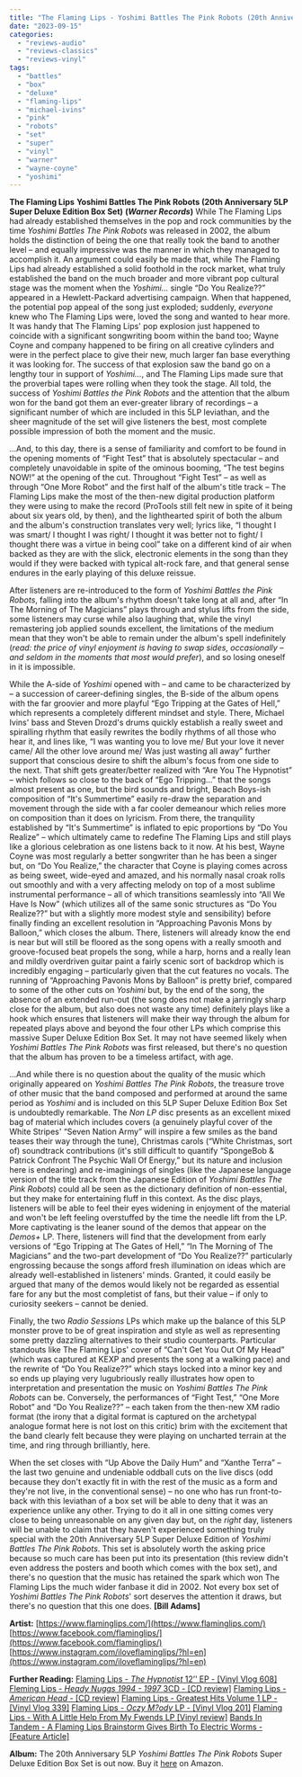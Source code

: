 ```yaml
---
title: "The Flaming Lips - Yoshimi Battles The Pink Robots (20th Anniversary 5LP Super Deluxe Edition Box Set)"
date: "2023-09-15"
categories: 
  - "reviews-audio"
  - "reviews-classics"
  - "reviews-vinyl"
tags: 
  - "battles"
  - "box"
  - "deluxe"
  - "flaming-lips"
  - "michael-ivins"
  - "pink"
  - "robots"
  - "set"
  - "super"
  - "vinyl"
  - "warner"
  - "wayne-coyne"
  - "yoshimi"
---
```


**The Flaming Lips** **Yoshimi Battles The Pink Robots (20th Anniversary 5LP Super Deluxe Edition Box Set)** **(_Warner Records_)** While The Flaming Lips had already established themselves in the pop and rock communities by the time _Yoshimi Battles The Pink Robots_ was released in 2002, the album holds the distinction of being the one that really took the band to another level – and equally impressive was the manner in which they managed to accomplish it. An argument could easily be made that, while The Flaming Lips had already established a solid foothold in the rock market, what truly established the band on the much broader and more vibrant pop cultural stage was the moment when the _Yoshimi..._ single “Do You Realize??” appeared in a Hewlett-Packard advertising campaign. When that happened, the potential pop appeal of the song just exploded; suddenly, _everyone_ knew who The Flaming Lips were, loved the song and wanted to hear more. It was handy that The Flaming Lips' pop explosion just happened to coincide with a significant songwriting boom within the band too; Wayne Coyne and company happened to be firing on all creative cylinders and were in the perfect place to give their new, much larger fan base everything it was looking for. The success of that explosion saw the band go on a lengthy tour in support of _Yoshimi..._, and The Flaming Lips made sure that the proverbial tapes were rolling when they took the stage. All told, the success of _Yoshimi Battles the Pink Robots_ and the attention that the album won for the band got them an ever-greater library of recordings – a significant number of which are included in this 5LP leviathan, and the sheer magnitude of the set will give listeners the best, most complete possible impression of both the moment and the music.

...And, to this day, there is a sense of familiarity and comfort to be found in the opening moments of “Fight Test” that is absolutely spectacular – and completely unavoidable in spite of the ominous booming, “The test begins NOW!” at the opening of the cut. Throughout “Fight Test” – as well as through “One More Robot” and the first half of the album's title track – The Flaming Lips make the most of the then-new digital production platform they were using to make the record (ProTools still felt new in spite of it being about six years old, by then), and the lighthearted spirit of both the album and the album's construction translates very well; lyrics like, “I thought I was smart/ I thought I was right/ I thought it was better not to fight/ I thought there was a virtue in being cool” take on a different kind of air when backed as they are with the slick, electronic elements in the song than they would if they were backed with typical alt-rock fare, and that general sense endures in the early playing of this deluxe reissue.

After listeners are re-introduced to the form of _Yoshimi Battles the Pink Robots_, falling into the album's rhythm doesn't take long at all and, after “In The Morning of The Magicians” plays through and stylus lifts from the side, some listeners may curse while also laughing that, while the vinyl remastering job applied sounds excellent, the limitations of the medium mean that they won't be able to remain under the album's spell indefinitely (_read: the price of vinyl enjoyment is having to swap sides, occasionally – and seldom in the moments that most would prefer_), and so losing oneself in it is impossible.

While the A-side of _Yoshimi_ opened with – and came to be characterized by – a succession of career-defining singles, the B-side of the album opens with the far groovier and more playful “Ego Tripping at the Gates of Hell,” which represents a completely different mindset and style. There, Michael Ivins' bass and Steven Drozd's drums quickly establish a really sweet and spiralling rhythm that easily rewrites the bodily rhythms of all those who hear it, and lines like, “I was wanting you to love me/ But your love it never came/ All the other love around me/ Was just wasting all away” further support that conscious desire to shift the album's focus from one side to the next. That shift gets greater/better realized with “Are You The Hypnotist” – which follows so close to the back of “Ego Tripping...” that the songs almost present as one, but the bird sounds and bright, Beach Boys-ish composition of “It's Summertime” easily re-draw the separation and movement through the side with a far cooler demeanour which relies more on composition than it does on lyricism. From there, the tranquility established by “It's Summertime” is inflated to epic proportions by “Do You Realize” – which ultimately came to redefine The Flaming Lips and still plays like a glorious celebration as one listens back to it now. At his best, Wayne Coyne was most regularly a better songwriter than he has been a singer but, on “Do You Realize,” the character that Coyne is playing comes across as being sweet, wide-eyed and amazed, and his normally nasal croak rolls out smoothly and with a very affecting melody on top of a most sublime instrumental performance – all of which transitions seamlessly into “All We Have Is Now” (which utilizes all of the same sonic structures as “Do You Realize??” but with a slightly more modest style and sensibility) before finally finding an excellent resolution in “Approaching Pavonis Mons by Balloon,” which closes the album. There, listeners will already know the end is near but will still be floored as the song opens with a really smooth and groove-focused beat propels the song, while a harp, horns and a really lean and mildly overdriven guitar paint a fairly scenic sort of backdrop which is incredibly engaging – particularly given that the cut features no vocals. The running of “Approaching Pavonis Mons by Balloon” is pretty brief, compared to some of the other cuts on _Yoshimi_ but, by the end of the song, the absence of an extended run-out (the song does not make a jarringly sharp close for the album, but also does not waste any time) definitely plays like a hook which ensures that listeners will make their way through the album for repeated plays above and beyond the four other LPs which comprise this massive Super Deluxe Edition Box Set. It may not have seemed likely when _Yoshimi Battles The Pink Robots_ was first released, but there's no question that the album has proven to be a timeless artifact, with age.

...And while there is no question about the quality of the music which originally appeared on _Yoshimi Battles The Pink Robots_, the treasure trove of other music that the band composed and performed at around the same period as _Yoshimi_ and is included on this 5LP Super Deluxe Edition Box Set is undoubtedly remarkable. The _Non LP_ disc presents as an excellent mixed bag of material which includes covers (a genuinely playful cover of the White Stripes' “Seven Nation Army” will inspire a few smiles as the band teases their way through the tune), Christmas carols (“White Christmas, sort of) soundtrack contributions (it's still difficult to quantify “SpongeBob & Patrick Confront The Psychic Wall Of Energy,” but its nature and inclusion here is endearing) and re-imaginings of singles (like the Japanese language version of the title track from the Japanese Edition of _Yoshimi Battles The Pink Robots_) could all be seen as the dictionary definition of non-essential, but they make for entertaining fluff in this context. As the disc plays, listeners will be able to feel their eyes widening in enjoyment of the material and won't be left feeling overstuffed by the time the needle lift from the LP. More captivating is the leaner sound of the demos that appear on the _Demos+_ LP. There, listeners will find that the development from early versions of “Ego Tripping at The Gates of Hell,” “In The Morning of The Magicians” and the two-part development of “Do You Realize??” particularly engrossing because the songs afford fresh illumination on ideas which are already well-established in listeners' minds. Granted, it could easily be argued that many of the demos would likely not be regarded as essential fare for any but the most completist of fans, but their value – if only to curiosity seekers – cannot be denied.

Finally, the two _Radio Sessions_ LPs which make up the balance of this 5LP monster prove to be of great inspiration and style as well as representing some pretty dazzling alternatives to their studio counterparts. Particular standouts like The Flaming Lips' cover of “Can't Get You Out Of My Head” (which was captured at KEXP and presents the song at a walking pace) and the rewrite of “Do You Realize??” which stays locked into a minor key and so ends up playing very lugubriously really illustrates how open to interpretation and presentation the music on _Yoshimi Battles The Pink Robots_ can be. Conversely, the performances of “Fight Test,” “One More Robot” and “Do You Realize??” – each taken from the then-new XM radio format (the irony that a digital format is captured on the archetypal analogue format here is not lost on this critic) brim with the excitement that the band clearly felt because they were playing on uncharted terrain at the time, and ring through brilliantly, here.

When the set closes with “Up Above the Daily Hum” and “Xanthe Terra” – the last two genuine and undeniable oddball cuts on the live discs (odd because they don't exactly fit in with the rest of the music as a form and they're not live, in the conventional sense) – no one who has run front-to-back with this leviathan of a box set will be able to deny that it was an experience unlike any other. Trying to do it all in one sitting comes very close to being unreasonable on any given day but, on the _right_ day, listeners will be unable to claim that they haven't experienced something truly special with the 20th Anniversary 5LP Super Deluxe Edition of _Yoshimi Battles The Pink Robots_. This set is absolutely worth the asking price because so much care has been put into its presentation (this review didn't even address the posters and booth which comes with the box set), and there's no question that the music has retained the spark which won The Flaming Lips the much wider fanbase it did in 2002. Not every box set of _Yoshimi Battles The Pink Robots_' sort deserves the attention it draws, but there's no question that this one does. **\[Bill Adams\]**

**Artist:** [https://www.flaminglips.com/](https://www.flaminglips.com/) [https://www.facebook.com/flaminglips/](https://www.facebook.com/flaminglips/) [https://www.instagram.com/iloveflaminglips/?hl=en](https://www.instagram.com/iloveflaminglips/?hl=en)

**Further Reading:** [Flaming Lips - _The Hypnotist_ 12’’ EP - \[Vinyl Vlog 608\]](https://groundcontrolmag.com/category/column/page/2/) [Fleming Lips - _Heady Nuggs 1994 - 1997_ 3CD - \[CD review\]](https://groundcontrolmag.com/1045-2/) [Flaming Lips - _American Head_ - \[CD review\]](https://groundcontrolmag.com/flaming-lips-album/) [Flaming Lips - Greatest Hits Volume 1 LP - \[Vinyl Vlog 339\]](https://groundcontrolmag.com/vinyl-vlog-339/) [Flaming Lips - _Oczy M?ody_ LP - \[Vinyl Vlog 201\]](https://groundcontrolmag.com/vinyl-vlog-201/) [Flaming Lips - With A Little Help From My Fwends LP \[Vinyl review\]](https://www.hellbound.ca/2014/12/flaming-lips-little-help-fwends/) [Bands In Tandem - A Flaming Lips Brainstorm Gives Birth To Electric Worms - \[Feature Article\]](https://www.hellbound.ca/2014/09/bands-tandem-flaming-lips-brainstorm-gives-birth-electric-wurms/)

**Album:** The 20th Anniversary 5LP _Yoshimi Battles The Pink Robots_ Super Deluxe Edition Box Set is out now. Buy it [here](https://www.amazon.ca/Yoshimi-Battles-Robots-Anniversary-Deluxe/dp/B0BGMBQNMZ/ref=asc_df_B0BGMBQNMZ/?tag=googleshopc0c-20&linkCode=df0&hvadid=578932498505&hvpos=&hvnetw=g&hvrand=7927718799073921135&hvpone=&hvptwo=&hvqmt=&hvdev=c&hvdvcmdl=&hvlocint=&hvlocphy=9001032&hvtargid=pla-1821365569842&psc=1) on Amazon.
